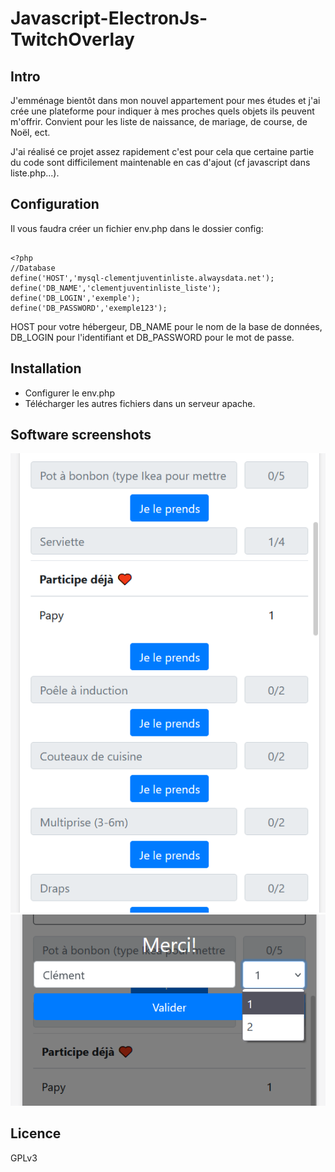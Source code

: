 # Javascript-ElectronJs-TwitchOverlay

## Intro
J'emménage bientôt dans mon nouvel appartement pour mes études et j'ai crée une plateforme pour indiquer à mes proches quels objets ils peuvent m'offrir.
Convient pour les liste de naissance, de mariage, de course, de Noël, ect.

J'ai réalisé ce projet assez rapidement c'est pour cela que certaine partie du code sont difficilement maintenable en cas d'ajout (cf javascript dans liste.php...).
 
## Configuration

Il vous faudra créer un fichier env.php dans le dossier config:

```

<?php
//Database
define('HOST','mysql-clementjuventinliste.alwaysdata.net');
define('DB_NAME','clementjuventinliste_liste');
define('DB_LOGIN','exemple');
define('DB_PASSWORD','exemple123');

```

HOST pour votre hébergeur, DB_NAME pour le nom de la base de données, DB_LOGIN pour l'identifiant et DB_PASSWORD pour le mot de passe.

## Installation

- Configurer le env.php
- Télécharger les autres fichiers dans un serveur apache.

## Software screenshots

![--](doc/1.PNG)
![--](doc/2.PNG)

## Licence

GPLv3
